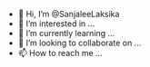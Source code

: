 - 👋 Hi, I’m @SanjaleeLaksika
- 👀 I’m interested in ...
- 🌱 I’m currently learning ...
- 💞️ I’m looking to collaborate on ...
- 📫 How to reach me ...

<!---
SanjaleeLaksi/SanjaleeLaksi is a ✨ special ✨ repository because its `README.md` (this file) appears on your GitHub profile.
You can click the Preview link to take a look at your changes.
--->
